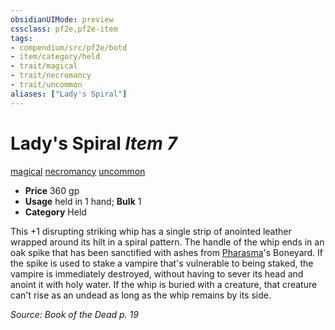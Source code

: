 ```yaml
---
obsidianUIMode: preview
cssclass: pf2e,pf2e-item
tags:
- compendium/src/pf2e/botd
- item/category/held
- trait/magical
- trait/necromancy
- trait/uncommon
aliases: ["Lady's Spiral"]
---
```

# Lady's Spiral *Item 7*  
[magical](../../../Rules/traits/magical.md)  [necromancy](../../../Rules/traits/necromancy.md)  [uncommon](../../../Rules/traits/uncommon.md)  

- **Price** 360 gp
- **Usage** held in 1 hand; **Bulk** 1
- **Category** Held

This +1 disrupting striking whip has a single strip of anointed leather wrapped around its hilt in a spiral pattern. The handle of the whip ends in an oak spike that has been sanctified with ashes from [Pharasma](../../setting/deities/pharasma.md)'s Boneyard. If the spike is used to stake a vampire that's vulnerable to being staked, the vampire is immediately destroyed, without having to sever its head and anoint it with holy water. If the whip is buried with a creature, that creature can't rise as an undead as long as the whip remains by its side.

*Source: Book of the Dead p. 19*